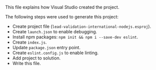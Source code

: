 This file explains how Visual Studio created the project.

The following steps were used to generate this project:
- Create project file (`lead-validation-international-nodejs.esproj`).
- Create `launch.json` to enable debugging.
- Install npm packages: `npm init && npm i --save-dev eslint`.
- Create `index.js`.
- Update `package.json` entry point.
- Create `eslint.config.js` to enable linting.
- Add project to solution.
- Write this file.
